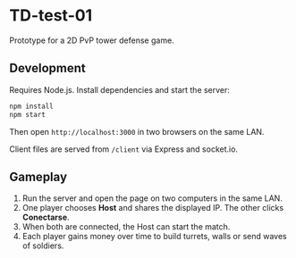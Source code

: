 # TD-test-01

Prototype for a 2D PvP tower defense game.

## Development

Requires Node.js. Install dependencies and start the server:

```bash
npm install
npm start
```

Then open `http://localhost:3000` in two browsers on the same LAN.

Client files are served from `/client` via Express and socket.io.

## Gameplay

1. Run the server and open the page on two computers in the same LAN.
2. One player chooses **Host** and shares the displayed IP. The other clicks **Conectarse**.
3. When both are connected, the Host can start the match.
4. Each player gains money over time to build turrets, walls or send waves of soldiers.
